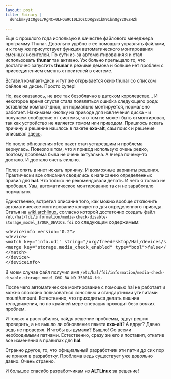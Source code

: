 ```yaml
--- 
layout: post
title: !binary |
  dGh1bmFyIC0g0L/RgNC+0LHQu9C10LzQsCDRgSB1bW91bnQgY2QvZHZk

---
```

Еще с прошлого года использую в качестве файлового менеджера программу Thunar. Довольно удобно с ее помощью управлять файлами, и к тому же присутствует функция автоматического монтирования сменных носителей. По сути из-за автомонтирования я и стал использовать <strong>thunar</strong> так активно. Уж больно прельщало то, что достаточно запустить <strong>thunar</strong> в режиме демона и больше нет проблем с присоединением сменных носителей в системе.

Вставил компакт-диск и тут же открывается окно thunar со списком файлов на диске. Просто супер!

Но, как оказалось, не все так безоблачно в датском королевстве... И некоторое время спустя стала появляться ошибка следующего рода: вставляем компакт-диск, он нормально монтируется, нормально работает. Нажимаем кнопку на приводе для извлечения диска - и получаем сообщение от системы, что том не может быть отмонтирован, так как устройство не является томом или приводом. Пришлось искать причину и решение нашлось в пакете <strong>exo-alt</strong>, сам поиск и решение описывал <a href="http://www.juev.ru/2009/01/22/archlinux-avtomontirovanie-diskov/" target="_blank">здесь</a>.
<!--more-->
Но после обновления xfce пакет стал устаревшим и проблема вернулась. Повезло в том, что я привод использую очень редко, поэтому проблема была не очень актуальна. А вчера почему-то достало. И достало очень сильно.

Полез опять в инет искать причину. И возможные варианты решения. Практически все описания сводились к написанию определенных правил для <strong>hal</strong>. Что только не рекомендовали делать. И чего я только не пробовал. Увы, автоматическое монтирование так и не заработало нормально.

Единственно, встретил описание того, как можно вообще отключить автоматическое монтирование конкретно для определенного привода. Статья на <a href="http://wiki.archlinux.org/index.php/HAL" target="_blank">wiki.archlinux</a>, согласно которой достаточно создать файл <code>/etc/hal/fdi/information/media-check-disable-storage_model_$YOUR_DEVICE.fdi</code> со следующим содержимым:
<pre>&lt;deviceinfo version="0.2"&gt;
&lt;device&gt;
&lt;match key="info.udi" string="/org/freedesktop/Hal/devices/storage_model_DV$
&lt;merge key="storage.media_check_enabled" type="bool"&gt;false&lt;/merge&gt;
&lt;/match&gt;
&lt;/device&gt;
&lt;/deviceinfo&gt;</pre>

В моем случае файл получил имя <code>/etc/hal/fdi/information/media-check-disable-storage_model_DVD_RW_ND_3500AG.fdi</code>.

После чего автоматическое монтирование с помощью hal не работает и можно спокойно пользоваться консолью и стандартными утилитами mount/umount. Естественно, что приходиться делать лишние телодвижения, но по крайней мере операция проходит безо всяких проблем.

И только я расслабился, найдя решение проблемы, вдруг решил проверить, а не вышло ли обновление пакета <strong>exo-alt</strong>? А вдруг? Давно ведь не проверял. И чтобы вы думали? Вышло! Со всеми необходимыми патчами. Естественно, сразу же его и поставил, откатив все изменения в правилах для <strong>hal</strong>.

Странно другое, то, что официальный разработчик эти патчи до сих пор не принял в разработку. Проблема ведь существует уже довольно давно. Очень странно.

И большое спасибо разработчикам из <strong>ALTLinux</strong> за решение!
